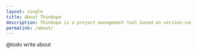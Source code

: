 ```yaml
---
layout: single
title: About Thinkope
description: Thinkope is a project management tool based on version-controlled, human-readable text
permalink: /about/
---
```


@todo write about

